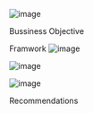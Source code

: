  ![image](https://github.com/user-attachments/assets/56b08150-1b92-4d5a-aecc-deb2011c78a6)


Bussiness Objective

Framwork 
![image](https://github.com/user-attachments/assets/de4b8114-1200-45d5-aa3a-f4d98bd49121)

![image](https://github.com/user-attachments/assets/f14dca90-5a96-46e5-aa80-f7c0e29e5760)

![image](https://github.com/user-attachments/assets/88eb0a5f-eb41-48e4-b6f2-334caf8b8d5d)

Recommendations
